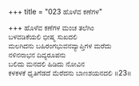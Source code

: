 +++
title = "023 ಹೊಳೆವ ಕಣೆಗಳ"

+++
ಹೊಳೆವ ಕಣೆಗಳ ಮಂಚ ತಲೆಗಿಂ  
ಬಳವಡಿಕೆಯಲಿ ಭೀಷ್ಮ ಸುಖದಲಿ  
ಮಲಗಿದನು ಬಹಿರಂಗಭುವನವ್ಯಾಪ್ತಿಗಳ ಮರೆದು  
ನಳಿನನಾಭನ ದಿವ್ಯರೂಪನು  
ಬಲಿದು ಮನದಲಿ ಹಿಡಿದು ನೋವಿನ  
ಕಳಕಳಕೆ ಧೃತಿಗೆಡದೆ ಮೆರೆದನು ಬಾಣಶಯನದಲಿ     ॥23॥